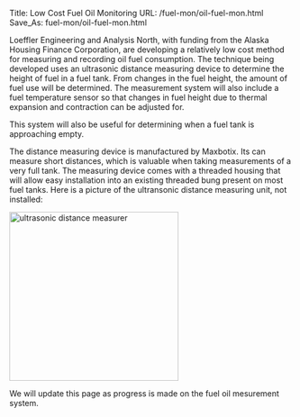 Title: Low Cost Fuel Oil Monitoring
URL: /fuel-mon/oil-fuel-mon.html
Save_As: fuel-mon/oil-fuel-mon.html

Loeffler Engineering and Analysis North, with funding from the Alaska Housing Finance Corporation,
are developing a relatively low cost method for measuring and recording oil fuel consumption.
The technique being developed uses an ultrasonic distance measuring device to determine the height
of fuel in a fuel tank. From changes in the fuel height, the amount of fuel use will be determined.
The measurement system will also include a fuel temperature sensor so that changes in fuel height
due to thermal expansion and contraction can be adjusted for.

This system will also be useful for determining when a fuel tank is approaching empty.

The distance measuring device is manufactured by Maxbotix.  Its can measure
short distances, which is valuable when taking measurements of a very full tank.  The measuring device
comes with a threaded housing that will allow easy installation into an existing threaded
bung present on most fuel tanks.  Here is a picture of the ultransonic distance measuring unit, not installed:

<img src="{attach}images/maxbotix-short.png" alt="ultrasonic distance measurer" width="300"/>

We will update this page as progress is made on the fuel oil mesurement system.
